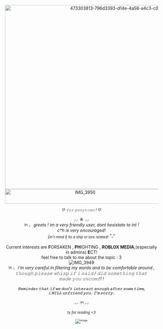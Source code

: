 <div align="center">
<img width="800" height="605" alt="473303813-796d3393-d14e-4a58-a4c3-c0119c9f30b8 (1)" src="https://github.com/user-attachments/assets/0b376ab6-9ea1-44a3-b306-6e56cda1b5a8" />


<img width="512" height="48" alt="IMG_3950" src="https://github.com/user-attachments/assets/9975c160-faff-4125-9a17-5eb9b06fc30d" />

  
<sub>*♡ 𝚏𝚘𝚛 𝚙𝚘𝚗𝚢𝚝𝚘𝚠𝚗 ! ♡*<sub>
  
⸝⸝ ☆ ⸝⸝<br>
୨ৎ ◟ _greets ! im a very friendly user, dont hesistate to int !<br>c*h is very encouraged!<br><sub>Dn't mind if its a ship or lore related!_ ^_^
<br><br>
Current interests are **F**ORSAKEN , **PH**IGHTING , **ROBLOX MEDIA**,(especially in admins) **E**CT!<br>feel free to talk to me about the topic : 3
<br>![IMG_3949](https://github.com/user-attachments/assets/37f67a7e-4188-47af-a021-9b00a3ecc6db)<br>
୨ৎ ◟ _i'm very careful in filtering my words and to be comfortable around ,<br>𝚝𝚑𝚘𝚞𝚐𝚑 𝚙𝚕𝚎𝚊𝚜𝚎 𝚠𝚑𝚒𝚜𝚙 𝚒𝚏 𝚒 𝚜𝚊𝚒𝚍 / 𝚍𝚒𝚍 𝚜𝚘𝚖𝚎𝚝𝚑𝚒𝚗𝚐 𝚝𝚑𝚊𝚝<br>𝚖𝚊𝚍𝚎 𝚢𝚘𝚞 𝚞𝚗𝚌𝚘𝚖𝚏! !_ 
<br><br>
_<sub>**𝚁𝚎𝚖𝚒𝚗𝚍𝚎𝚛 𝚝𝚑𝚊𝚝 𝚒𝚏 𝚠𝚎 𝚍𝚘𝚗'𝚝 𝚒𝚗𝚝𝚎𝚛𝚊𝚌𝚝 𝚎𝚗𝚘𝚞𝚐𝚑 𝚊𝚏𝚝𝚎𝚛 𝚜𝚘𝚖𝚎 𝚝𝚒𝚖𝚎,<br>𝚒 𝚆𝙸𝙻𝙻 𝚞𝚗𝚏𝚛𝚒𝚎𝚗𝚍 𝚢𝚘𝚞 . 𝙸'𝚖 𝚜𝚘𝚛𝚛𝚢 .**_

_⸝⸝ ୨ৎ ⸝⸝_
<br><br>
_<sub>ty for reading <3<sub>_

<sup><sup><sup>![image](https://github.com/user-attachments/assets/86ae54af-ddb2-4056-a8e8-f34e558a10d4) 




